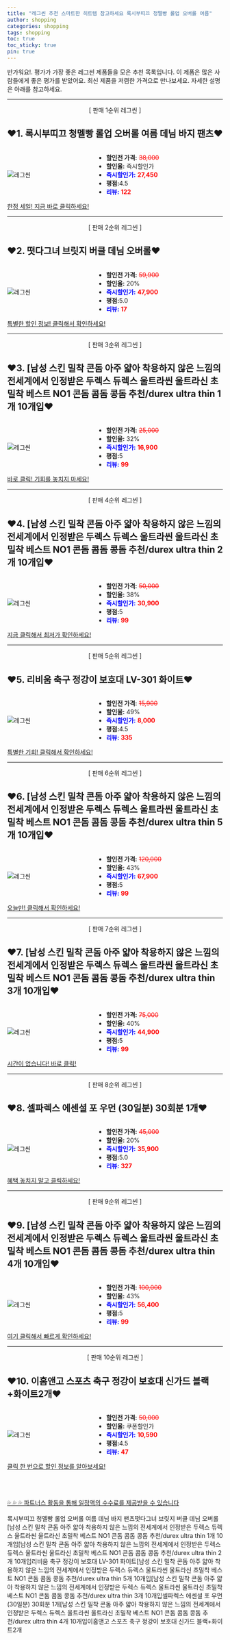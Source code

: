 ```yaml
---
title: "레그씬 추천 스마트한 히트템 참고하세요 록시부띠끄 청멜빵 롤업 오버롤 여름"
author: shopping
categories: shopping
tags: shopping
toc: true
toc_sticky: true
pin: true
---
```

반가워요!. 평가가 가장 좋은 레그씬 제품들을 모은 추천 목록입니다. 이 제품은 많은 사람들에게 좋은 평가를 받았어요. 최신 제품을 저렴한 가격으로 만나보세요. 자세한 설명은 아래를 참고하세요.

---
<p class="toplist" style="margin: 0 auto; display: block; width: fit-content;">[ 판매 1순위 레그씬 ]</p>

<h2><strong>❤️1. 록시부띠끄 청멜빵 롤업 오버롤 여름 데님 바지 팬츠❤️</strong></h2>

<div style="display: flex; align-items: center;">
    <div style="flex: 0.4;">
        <img src="https://thumbnail10.coupangcdn.com/thumbnails/remote/230x230ex/image/vendor_inventory/0951/70ba9fe2c487fead805f7e82c9d633f583e08fb418ecdb63afa633683ea7.jpeg" alt="레그씬" style="max-width: 100%;">
    </div>
    <div style="flex: 0.6; margin-left: 10px;">
        <ul>
            <li><strong>할인전 가격:</strong> <del style="color: red;">38,000</del></li>
            <li><strong>할인율:</strong> 즉시할인가</li>
            <li><span style='color:blue'><strong>즉시할인가:</strong></span> <span style='color:red'><strong>27,450</strong></span></li>
            <li><strong>평점:</strong>4.5</li>
            <li><span style='color:blue'><strong>리뷰:</strong></span> <span style='color:red'><strong>122</strong></span></li>
        </ul>
    </div>
</div>
<div class="center">
    <a href="https://selin100587001.github.io?lptag=AF9450613&subid=githubio&pageKey=7417999485&traceid=V0-153&itemId=19235912214&vendorItemId=86352317850" class="myButton">
        한정 세일! 지금 바로 클릭하세요!
    </a>
</div>


---
<p class="toplist" style="margin: 0 auto; display: block; width: fit-content;">[ 판매 2순위 레그씬 ]</p>

<h2><strong>❤️2. 떳다그녀 브릿지 버클 데님 오버롤❤️</strong></h2>

<div style="display: flex; align-items: center;">
    <div style="flex: 0.4;">
        <img src="https://thumbnail10.coupangcdn.com/thumbnails/remote/230x230ex/image/vendor_inventory/4d1d/fe3ce1f8a04d3fc8875edaa8d358c90ee52e4251a54457d4705604d0fef6.jpg" alt="레그씬" style="max-width: 100%;">
    </div>
    <div style="flex: 0.6; margin-left: 10px;">
        <ul>
            <li><strong>할인전 가격:</strong> <del style="color: red;">59,900</del></li>
            <li><strong>할인율:</strong> 20%</li>
            <li><span style='color:blue'><strong>즉시할인가:</strong></span> <span style='color:red'><strong>47,900</strong></span></li>
            <li><strong>평점:</strong>5.0</li>
            <li><span style='color:blue'><strong>리뷰:</strong></span> <span style='color:red'><strong>17</strong></span></li>
        </ul>
    </div>
</div>
<div class="center">
    <a href="https://selin100587001.github.io?lptag=AF9450613&subid=githubio&pageKey=7495134014&traceid=V0-153&itemId=19607766955&vendorItemId=87189295224" class="myButton">
        특별한 할인 정보! 클릭해서 확인하세요!
    </a>
</div>


---
<p class="toplist" style="margin: 0 auto; display: block; width: fit-content;">[ 판매 3순위 레그씬 ]</p>

<h2><strong>❤️3. [남성 스킨 밀착 콘돔 아주 얇아 착용하지 않은 느낌의 전세계에서 인정받은 두렉스 듀렉스 울트라씬 울트라신 초밀착 베스트 NO1 콘돔 콤돔 콩돔 추천/durex ultra thin 1개 10개입❤️</strong></h2>

<div style="display: flex; align-items: center;">
    <div style="flex: 0.4;">
        <img src="https://thumbnail7.coupangcdn.com/thumbnails/remote/230x230ex/image/vendor_inventory/a2ab/3b10d59d186ae09a207f7e7efd2609d5aee9b9f05e96aa3fdde6a34f7be7.jpg" alt="레그씬" style="max-width: 100%;">
    </div>
    <div style="flex: 0.6; margin-left: 10px;">
        <ul>
            <li><strong>할인전 가격:</strong> <del style="color: red;">25,000</del></li>
            <li><strong>할인율:</strong> 32%</li>
            <li><span style='color:blue'><strong>즉시할인가:</strong></span> <span style='color:red'><strong>16,900</strong></span></li>
            <li><strong>평점:</strong>5</li>
            <li><span style='color:blue'><strong>리뷰:</strong></span> <span style='color:red'><strong>99</strong></span></li>
        </ul>
    </div>
</div>
<div class="center">
    <a href="https://selin100587001.github.io?lptag=AF9450613&subid=githubio&pageKey=8184280395&traceid=V0-153&itemId=23404130829&vendorItemId=90431297221" class="myButton">
        바로 클릭! 기회를 놓치지 마세요!
    </a>
</div>


---
<p class="toplist" style="margin: 0 auto; display: block; width: fit-content;">[ 판매 4순위 레그씬 ]</p>

<h2><strong>❤️4. [남성 스킨 밀착 콘돔 아주 얇아 착용하지 않은 느낌의 전세계에서 인정받은 두렉스 듀렉스 울트라씬 울트라신 초밀착 베스트 NO1 콘돔 콤돔 콩돔 추천/durex ultra thin 2개 10개입❤️</strong></h2>

<div style="display: flex; align-items: center;">
    <div style="flex: 0.4;">
        <img src="https://thumbnail7.coupangcdn.com/thumbnails/remote/230x230ex/image/vendor_inventory/a2ab/3b10d59d186ae09a207f7e7efd2609d5aee9b9f05e96aa3fdde6a34f7be7.jpg" alt="레그씬" style="max-width: 100%;">
    </div>
    <div style="flex: 0.6; margin-left: 10px;">
        <ul>
            <li><strong>할인전 가격:</strong> <del style="color: red;">50,000</del></li>
            <li><strong>할인율:</strong> 38%</li>
            <li><span style='color:blue'><strong>즉시할인가:</strong></span> <span style='color:red'><strong>30,900</strong></span></li>
            <li><strong>평점:</strong>5</li>
            <li><span style='color:blue'><strong>리뷰:</strong></span> <span style='color:red'><strong>99</strong></span></li>
        </ul>
    </div>
</div>
<div class="center">
    <a href="https://selin100587001.github.io?lptag=AF9450613&subid=githubio&pageKey=8184280395&traceid=V0-153&itemId=23404130843&vendorItemId=90431297235" class="myButton">
        지금 클릭해서 최저가 확인하세요!
    </a>
</div>


---
<p class="toplist" style="margin: 0 auto; display: block; width: fit-content;">[ 판매 5순위 레그씬 ]</p>

<h2><strong>❤️5. 리비움 축구 정강이 보호대 LV-301 화이트❤️</strong></h2>

<div style="display: flex; align-items: center;">
    <div style="flex: 0.4;">
        <img src="https://thumbnail10.coupangcdn.com/thumbnails/remote/230x230ex/image/vendor_inventory/4bd6/31f268d99a6f48bcc1fedd1dde6829b6eba6fbdd1f9747252914ccbc6d59.png" alt="레그씬" style="max-width: 100%;">
    </div>
    <div style="flex: 0.6; margin-left: 10px;">
        <ul>
            <li><strong>할인전 가격:</strong> <del style="color: red;">15,900</del></li>
            <li><strong>할인율:</strong> 49%</li>
            <li><span style='color:blue'><strong>즉시할인가:</strong></span> <span style='color:red'><strong>8,000</strong></span></li>
            <li><strong>평점:</strong>4.5</li>
            <li><span style='color:blue'><strong>리뷰:</strong></span> <span style='color:red'><strong>335</strong></span></li>
        </ul>
    </div>
</div>
<div class="center">
    <a href="https://selin100587001.github.io?lptag=AF9450613&subid=githubio&pageKey=6981456161&traceid=V0-153&itemId=17055427764&vendorItemId=85352449826" class="myButton">
        특별한 기회! 클릭해서 확인하세요!
    </a>
</div>


---
<p class="toplist" style="margin: 0 auto; display: block; width: fit-content;">[ 판매 6순위 레그씬 ]</p>

<h2><strong>❤️6. [남성 스킨 밀착 콘돔 아주 얇아 착용하지 않은 느낌의 전세계에서 인정받은 두렉스 듀렉스 울트라씬 울트라신 초밀착 베스트 NO1 콘돔 콤돔 콩돔 추천/durex ultra thin 5개 10개입❤️</strong></h2>

<div style="display: flex; align-items: center;">
    <div style="flex: 0.4;">
        <img src="https://thumbnail7.coupangcdn.com/thumbnails/remote/230x230ex/image/vendor_inventory/a2ab/3b10d59d186ae09a207f7e7efd2609d5aee9b9f05e96aa3fdde6a34f7be7.jpg" alt="레그씬" style="max-width: 100%;">
    </div>
    <div style="flex: 0.6; margin-left: 10px;">
        <ul>
            <li><strong>할인전 가격:</strong> <del style="color: red;">120,000</del></li>
            <li><strong>할인율:</strong> 43%</li>
            <li><span style='color:blue'><strong>즉시할인가:</strong></span> <span style='color:red'><strong>67,900</strong></span></li>
            <li><strong>평점:</strong>5</li>
            <li><span style='color:blue'><strong>리뷰:</strong></span> <span style='color:red'><strong>99</strong></span></li>
        </ul>
    </div>
</div>
<div class="center">
    <a href="https://selin100587001.github.io?lptag=AF9450613&subid=githubio&pageKey=8184280395&traceid=V0-153&itemId=23404130835&vendorItemId=90431297228" class="myButton">
        오늘만! 클릭해서 확인하세요!
    </a>
</div>


---
<p class="toplist" style="margin: 0 auto; display: block; width: fit-content;">[ 판매 7순위 레그씬 ]</p>

<h2><strong>❤️7. [남성 스킨 밀착 콘돔 아주 얇아 착용하지 않은 느낌의 전세계에서 인정받은 두렉스 듀렉스 울트라씬 울트라신 초밀착 베스트 NO1 콘돔 콤돔 콩돔 추천/durex ultra thin 3개 10개입❤️</strong></h2>

<div style="display: flex; align-items: center;">
    <div style="flex: 0.4;">
        <img src="https://thumbnail7.coupangcdn.com/thumbnails/remote/230x230ex/image/vendor_inventory/a2ab/3b10d59d186ae09a207f7e7efd2609d5aee9b9f05e96aa3fdde6a34f7be7.jpg" alt="레그씬" style="max-width: 100%;">
    </div>
    <div style="flex: 0.6; margin-left: 10px;">
        <ul>
            <li><strong>할인전 가격:</strong> <del style="color: red;">75,000</del></li>
            <li><strong>할인율:</strong> 40%</li>
            <li><span style='color:blue'><strong>즉시할인가:</strong></span> <span style='color:red'><strong>44,900</strong></span></li>
            <li><strong>평점:</strong>5</li>
            <li><span style='color:blue'><strong>리뷰:</strong></span> <span style='color:red'><strong>99</strong></span></li>
        </ul>
    </div>
</div>
<div class="center">
    <a href="https://selin100587001.github.io?lptag=AF9450613&subid=githubio&pageKey=8184280395&traceid=V0-153&itemId=23404130839&vendorItemId=90431297232" class="myButton">
        시간이 없습니다! 바로 클릭!
    </a>
</div>


---
<p class="toplist" style="margin: 0 auto; display: block; width: fit-content;">[ 판매 8순위 레그씬 ]</p>

<h2><strong>❤️8. 셀파렉스 에센셜 포 우먼 (30일분) 30회분 1개❤️</strong></h2>

<div style="display: flex; align-items: center;">
    <div style="flex: 0.4;">
        <img src="https://thumbnail10.coupangcdn.com/thumbnails/remote/230x230ex/image/vendor_inventory/28c6/866e0d53869ae9572be9940b328244e30ab4dca51f5123dd1fb4b41cfe33.jpg" alt="레그씬" style="max-width: 100%;">
    </div>
    <div style="flex: 0.6; margin-left: 10px;">
        <ul>
            <li><strong>할인전 가격:</strong> <del style="color: red;">45,000</del></li>
            <li><strong>할인율:</strong> 20%</li>
            <li><span style='color:blue'><strong>즉시할인가:</strong></span> <span style='color:red'><strong>35,900</strong></span></li>
            <li><strong>평점:</strong>5.0</li>
            <li><span style='color:blue'><strong>리뷰:</strong></span> <span style='color:red'><strong>327</strong></span></li>
        </ul>
    </div>
</div>
<div class="center">
    <a href="https://selin100587001.github.io?lptag=AF9450613&subid=githubio&pageKey=8039739079&traceid=V0-153&itemId=7156302785&vendorItemId=87212526788" class="myButton">
        혜택 놓치지 말고 클릭하세요!
    </a>
</div>


---
<p class="toplist" style="margin: 0 auto; display: block; width: fit-content;">[ 판매 9순위 레그씬 ]</p>

<h2><strong>❤️9. [남성 스킨 밀착 콘돔 아주 얇아 착용하지 않은 느낌의 전세계에서 인정받은 두렉스 듀렉스 울트라씬 울트라신 초밀착 베스트 NO1 콘돔 콤돔 콩돔 추천/durex ultra thin 4개 10개입❤️</strong></h2>

<div style="display: flex; align-items: center;">
    <div style="flex: 0.4;">
        <img src="https://thumbnail7.coupangcdn.com/thumbnails/remote/230x230ex/image/vendor_inventory/a2ab/3b10d59d186ae09a207f7e7efd2609d5aee9b9f05e96aa3fdde6a34f7be7.jpg" alt="레그씬" style="max-width: 100%;">
    </div>
    <div style="flex: 0.6; margin-left: 10px;">
        <ul>
            <li><strong>할인전 가격:</strong> <del style="color: red;">100,000</del></li>
            <li><strong>할인율:</strong> 43%</li>
            <li><span style='color:blue'><strong>즉시할인가:</strong></span> <span style='color:red'><strong>56,400</strong></span></li>
            <li><strong>평점:</strong>5</li>
            <li><span style='color:blue'><strong>리뷰:</strong></span> <span style='color:red'><strong>99</strong></span></li>
        </ul>
    </div>
</div>
<div class="center">
    <a href="https://selin100587001.github.io?lptag=AF9450613&subid=githubio&pageKey=8184280395&traceid=V0-153&itemId=23404130832&vendorItemId=90431297224" class="myButton">
        여기 클릭해서 빠르게 확인하세요!
    </a>
</div>


---
<p class="toplist" style="margin: 0 auto; display: block; width: fit-content;">[ 판매 10순위 레그씬 ]</p>

<h2><strong>❤️10. 이홈앤고 스포츠 축구 정강이 보호대 신가드 블랙+화이트2개❤️</strong></h2>

<div style="display: flex; align-items: center;">
    <div style="flex: 0.4;">
        <img src="https://thumbnail10.coupangcdn.com/thumbnails/remote/230x230ex/image/vendor_inventory/e9b5/ec3f124f3c40d9b3362a614b2d5238404d4fbb186f57121f0f30c54f360f.png" alt="레그씬" style="max-width: 100%;">
    </div>
    <div style="flex: 0.6; margin-left: 10px;">
        <ul>
            <li><strong>할인전 가격:</strong> <del style="color: red;">50,000</del></li>
            <li><strong>할인율:</strong> 쿠폰할인가</li>
            <li><span style='color:blue'><strong>즉시할인가:</strong></span> <span style='color:red'><strong>10,590</strong></span></li>
            <li><strong>평점:</strong>4.5</li>
            <li><span style='color:blue'><strong>리뷰:</strong></span> <span style='color:red'><strong>47</strong></span></li>
        </ul>
    </div>
</div>
<div class="center">
    <a href="https://selin100587001.github.io?lptag=AF9450613&subid=githubio&pageKey=7578106348&traceid=V0-153&itemId=19999186277&vendorItemId=87096406566" class="myButton">
        클릭 한 번으로 할인 정보를 알아보세요!
    </a>
</div>

<br><br><br>[💦 💦 💦 파트너스 활동을 통해 일정액의 수수료를 제공받을 수 있습니다](https://link.coupang.com/a/bcpT2c)<br><br>록시부띠끄 청멜빵 롤업 오버롤 여름 데님 바지 팬츠떳다그녀 브릿지 버클 데님 오버롤[남성 스킨 밀착 콘돔 아주 얇아 착용하지 않은 느낌의 전세계에서 인정받은 두렉스 듀렉스 울트라씬 울트라신 초밀착 베스트 NO1 콘돔 콤돔 콩돔 추천/durex ultra thin 1개 10개입[남성 스킨 밀착 콘돔 아주 얇아 착용하지 않은 느낌의 전세계에서 인정받은 두렉스 듀렉스 울트라씬 울트라신 초밀착 베스트 NO1 콘돔 콤돔 콩돔 추천/durex ultra thin 2개 10개입리비움 축구 정강이 보호대 LV-301 화이트[남성 스킨 밀착 콘돔 아주 얇아 착용하지 않은 느낌의 전세계에서 인정받은 두렉스 듀렉스 울트라씬 울트라신 초밀착 베스트 NO1 콘돔 콤돔 콩돔 추천/durex ultra thin 5개 10개입[남성 스킨 밀착 콘돔 아주 얇아 착용하지 않은 느낌의 전세계에서 인정받은 두렉스 듀렉스 울트라씬 울트라신 초밀착 베스트 NO1 콘돔 콤돔 콩돔 추천/durex ultra thin 3개 10개입셀파렉스 에센셜 포 우먼 (30일분) 30회분 1개[남성 스킨 밀착 콘돔 아주 얇아 착용하지 않은 느낌의 전세계에서 인정받은 두렉스 듀렉스 울트라씬 울트라신 초밀착 베스트 NO1 콘돔 콤돔 콩돔 추천/durex ultra thin 4개 10개입이홈앤고 스포츠 축구 정강이 보호대 신가드 블랙+화이트2개